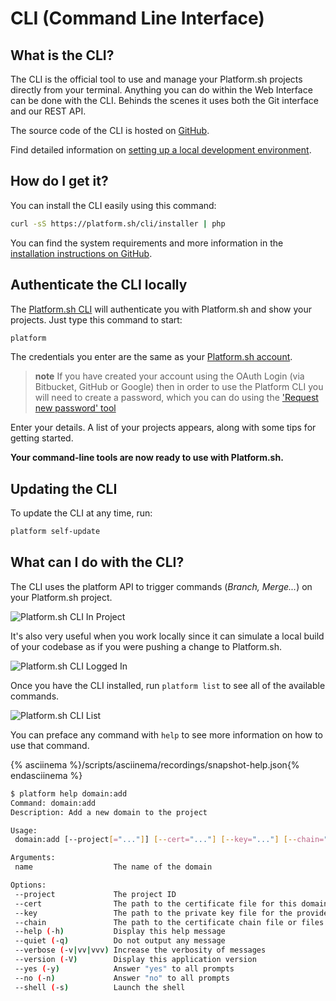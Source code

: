 # CLI (Command Line Interface)

## What is the CLI?

The CLI is the official tool to use and manage your Platform.sh projects directly from your terminal. Anything you can do within the Web Interface can be done with the CLI. Behinds the scenes it uses both the Git interface and our REST API.

The source code of the CLI is hosted on [GitHub](https://github.com/platformsh/platformsh-cli).

Find detailed information on [setting up a local development environment](/development/local.md).

## How do I get it?

You can install the CLI easily using this command:

```bash
curl -sS https://platform.sh/cli/installer | php
```

You can find the system requirements and more information in the [installation instructions on GitHub](https://github.com/platformsh/platformsh-cli/blob/master/README.md#installation).

## Authenticate the CLI locally

The [Platform.sh CLI](https://github.com/platformsh/platformsh-cli) will
authenticate you with Platform.sh and show your projects. Just type this
command to start:

```bash
platform
```

The credentials you enter are the same as your [Platform.sh account](https://accounts.platform.sh/user).

> **note**
> If you have created your account using the OAuth Login (via Bitbucket, GitHub or Google) then in order to use the Platform CLI you
> will need to create a password, which you can do using the ['Request new password' tool](https://accounts.platform.sh/user/password)

Enter your details. A list of your projects appears, along with some
tips for getting started.

**Your command-line tools are now ready to use with Platform.sh.**

## Updating the CLI

To update the CLI at any time, run:

```bash
platform self-update
```

## What can I do with the CLI?

The CLI uses the platform API to trigger commands (*Branch, Merge...*) on your Platform.sh project.

![Platform.sh CLI In Project](/images/platform-cli-in-project.png)

It's also very useful when you work locally since it can simulate a local build of your codebase as if you were pushing a change to Platform.sh.

![Platform.sh CLI Logged In](/images/platform-cli-logged-in.png)

Once you have the CLI installed, run `platform list` to see all of the available commands.

![Platform.sh CLI List](/images/platform-cli-list.png)

You can preface any command with `help` to see more information on how to use that command.

{% asciinema %}/scripts/asciinema/recordings/snapshot-help.json{% endasciinema %}

```bash
$ platform help domain:add
Command: domain:add
Description: Add a new domain to the project

Usage:
 domain:add [--project[="..."]] [--cert="..."] [--key="..."] [--chain="..."] [name]

Arguments:
 name                  The name of the domain

Options:
 --project             The project ID
 --cert                The path to the certificate file for this domain.
 --key                 The path to the private key file for the provided certificate.
 --chain               The path to the certificate chain file or files for the provided certificate. (multiple values allowed)
 --help (-h)           Display this help message
 --quiet (-q)          Do not output any message
 --verbose (-v|vv|vvv) Increase the verbosity of messages
 --version (-V)        Display this application version
 --yes (-y)            Answer "yes" to all prompts
 --no (-n)             Answer "no" to all prompts
 --shell (-s)          Launch the shell
```
